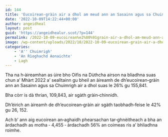 ```yaml
---
id: 144
title: 'Eucoirean‑gràin air a dhol am meud ann an Sasainn agus sa Chuimrigh'
date: '2022-10-09T14:22:44+00:00'
author: angeidheal
layout: post
guid: 'https://angeidhealur.scot/?p=144'
permalink: /2022-10-09-eucoirean%e2%80%91grain-air-a-dhol-am-meud-ann-an-sasainn-agus-sa-chuimrigh/
image: /wp-content/uploads/2022/10/2022-10-09-eucoirean-grain-air-a-dhol-am-meud-ann-an-sasainn-agus-sa-chuimrigh.webp
categories:
    - 'A'' Chuimrigh'
    - 'An Rìoghachd Aonaichte'
    - Lagh
---
```


Tha na h‑àireamhan as ùire bho Oifis na Dùthcha airson na bliadhna suas chun a’ Mhàrt 2022 a’ sealltainn gu bheil an àireamh de dh’eucoirean‑gràin ann an Sasainn agus sa Chuimrigh air a dhol suas le 26% gu 155,841.

Bha còrr is dà thrian, 109,843, air sgàth gràin‑chinnidh.

Dh’èirich an àireamh de dh’eucoirean‑gràin air sgàth taobhadh‑feise le 42% gu 26, 152.

Ach b’ ann aig eucoirean an‑aghaidh phearsachan tar‑ghnèitheach a bha an àrdachadh as motha ‑ 4,455 ‑ àrdachadh 56% an coimeas ris a’ bhliadhna roimhe.